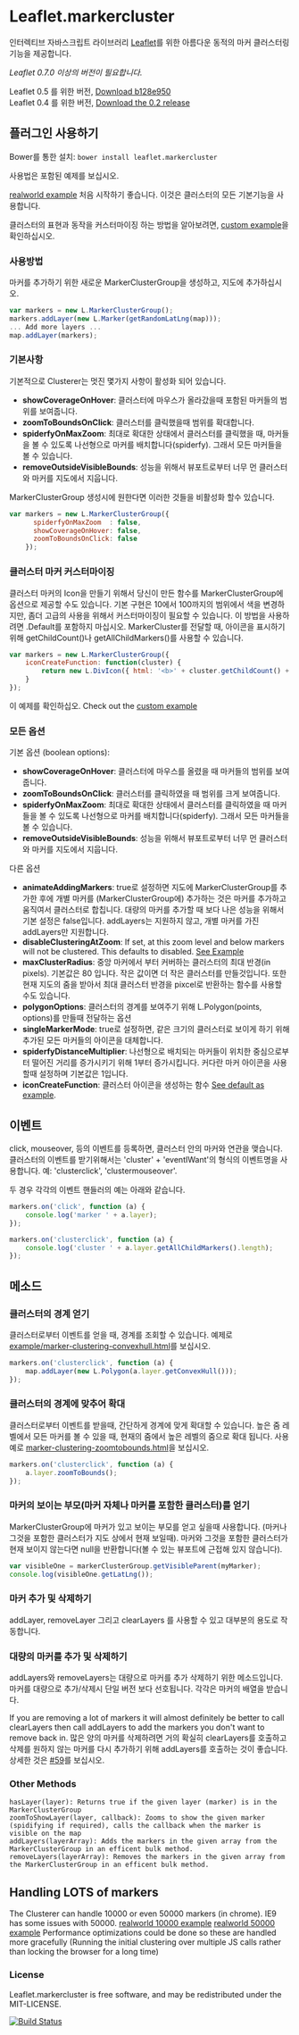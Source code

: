 Leaflet.markercluster
=====================

인터렉티브 자바스크립트 라이브러리 [Leaflet](http://leafletjs.com)를 위한 아름다운 동적의 마커 클러스터링 기능을 제공합니다.

*Leaflet 0.7.0 이상의 버전이 필요합니다.*

Leaflet 0.5 를 위한 버전, [Download b128e950](https://github.com/Leaflet/Leaflet.markercluster/archive/b128e950d8f5d7da5b60bd0aa9a88f6d3dd17c98.zip)<br>
Leaflet 0.4 를 위한 버전, [Download the 0.2 release](https://github.com/Leaflet/Leaflet.markercluster/archive/0.2.zip)


## 플러그인 사용하기

Bower를 통한 설치: `bower install leaflet.markercluster`

사용법은 포함된 예제를 보십시오.

[realworld example](http://leaflet.github.com/Leaflet.markercluster/example/marker-clustering-realworld.388.html) 처음 시작하기 좋습니다. 이것은 클러스터의 모든 기본기능을 사용합니다.

클러스터의 표현과 동작을 커스터마이징 하는 방법을 알아보려면, [custom example](http://leaflet.github.com/Leaflet.markercluster/example/marker-clustering-custom.html)을 확인하십시오. 

### 사용방법
마커를 추가하기 위한 새로운 MarkerClusterGroup을 생성하고, 지도에 추가하십시오.

```javascript
var markers = new L.MarkerClusterGroup();
markers.addLayer(new L.Marker(getRandomLatLng(map)));
... Add more layers ...
map.addLayer(markers);
```

### 기본사항
기본적으로 Clusterer는 멋진 몇가지 사항이 활성화 되어 있습니다.
* **showCoverageOnHover**: 클러스터에 마우스가 올라갔을때 포함된 마커들의 범위를 보여줍니다.
* **zoomToBoundsOnClick**: 클러스터를 클릭했을때 범위를 확대합니다.
* **spiderfyOnMaxZoom**: 최대로 확대한 상태에서 클러스터를 클릭했을 때, 마커들을 볼 수 있도록 나선형으로 마커를 배치합니다(spiderfy). 그래서 모든 마커들을 볼 수 있습니다.
* **removeOutsideVisibleBounds**: 성능을 위해서 뷰포트로부터 너무 먼 클러스터와 마커를 지도에서 지웁니다.

MarkerClusterGroup 생성시에 원한다면 이러한 것들을 비활성화 할수 있습니다. 
```javascript
var markers = new L.MarkerClusterGroup({ 
      spiderfyOnMaxZoom  : false, 
      showCoverageOnHover: false, 
      zoomToBoundsOnClick: false 
    });
```

### 클러스터 마커 커스터마이징
클러스터 마커의 Icon을 만들기 위해서 당신이 만든 함수를 MarkerClusterGroup에 옵션으로 제공할 수도 있습니다.
기본 구현은 10에서 100까지의 범위에서 색을 변경하지만, 좀더 고급의 사용을 위해서 커스터마이징이 필요할 수 있습니다.
이 방법을 사용하려면 .Default를 포함하지 마십시오.
MarkerCluster를 전달할 때, 아이콘을 표시하기 위해 getChildCount()나 getAllChildMarkers()를 사용할 수 있습니다.

```javascript
var markers = new L.MarkerClusterGroup({
	iconCreateFunction: function(cluster) {
		return new L.DivIcon({ html: '<b>' + cluster.getChildCount() + '</b>' });
	}
});
```
이 예제를 확인하십오.
Check out the [custom example](http://leaflet.github.com/Leaflet.markercluster/example/marker-clustering-custom.html) 

### 모든 옵션
기본 옵션 (boolean options):
* **showCoverageOnHover**: 클러스터에 마우스를 올렸을 때 마커들의 범위를 보여줍니다.
* **zoomToBoundsOnClick**: 클러스터를 클릭하였을 때 범위를 크게 보여줍니다.
* **spiderfyOnMaxZoom**: 최대로 확대한 상태에서 클러스터를 클릭하였을 때 마커들을 볼 수 있도록 나선형으로 마커를 배치합니다(spiderfy). 그래서 모든 마커들을 볼 수 있습니다.
* **removeOutsideVisibleBounds**: 성능을 위해서 뷰포트로부터 너무 먼 클러스터와 마커를 지도에서 지웁니다. 

다른 옵션
* **animateAddingMarkers**: true로 설정하면 지도에 MarkerClusterGroup를 추가한 후에 개별 마커를 (MarkerClusterGroup에) 추가하는 것은 마커를 추가하고 움직여서 클러스터로 합칩니다. 대량의 마커를 추가할 때 보다 나은 성능을 위해서 기본 설정은 false입니다. addLayers는 지원하지 않고, 개별 마커를 가진 addLayers만 지원합니다.
* **disableClusteringAtZoom**: If set, at this zoom level and below markers will not be clustered. This defaults to disabled. [See Example](http://leaflet.github.com/Leaflet.markercluster/example/marker-clustering-realworld-maxzoom.388.html)
* **maxClusterRadius**: 중앙 마커에서 부터 커버하는 클러스터의 최대 반경(in pixels). 기본값은 80 입니다. 작은 값이면 더 작은 클러스터를 만들것입니다. 또한 현재 지도의 줌을 받아서 최대 클러스터 반경을 pixcel로 반환하는 함수를 사용할 수도 있습니다.
* **polygonOptions**: 클러스터의 경계를 보여주기 위해 L.Polygon(points, options)를 만들때 전달하는 옵션
* **singleMarkerMode**: true로 설정하면, 같은 크기의 클러스터로 보이게 하기 위해 추가된 모든 마커들의 아이콘을 대체합니다.
* **spiderfyDistanceMultiplier**: 나선형으로 배치되는 마커들이 위치한 중심으로부터 떨어진 거리를 증가시키기 위해 1부터 증가시킵니다. 커다란 마커 아이콘을 사용할때 설정하며 기본값은 1입니다.
* **iconCreateFunction**: 클러스터 아이콘을 생성하는 함수 [See default as example](https://github.com/Leaflet/Leaflet.markercluster/blob/15ed12654acdc54a4521789c498e4603fe4bf781/src/MarkerClusterGroup.js#L542).


## 이벤트
click, mouseover, 등의 이벤트를 등록하면, 클러스터 안의 마커와 연관을 맺습니다. 
클러스터의 이벤트를 받기위해서는 'cluster' + 'eventIWant'의 형식의 이벤트명을 사용합니다. 예: 'clusterclick', 'clustermouseover'.

두 경우 각각의 이벤트 핸들러의 예는 아래와 같습니다.

```javascript
markers.on('click', function (a) {
	console.log('marker ' + a.layer);
});

markers.on('clusterclick', function (a) {
	console.log('cluster ' + a.layer.getAllChildMarkers().length);
});
```

## 메소드

### 클러스터의 경계 얻기
클러스터로부터 이벤트를 얻을 때, 경계를 조회할 수 있습니다.
예제로 [example/marker-clustering-convexhull.html](http://leaflet.github.com/Leaflet.markercluster/example/marker-clustering-convexhull.html)를 보십시오.
```javascript
markers.on('clusterclick', function (a) {
	map.addLayer(new L.Polygon(a.layer.getConvexHull()));
});
```

### 클러스터의 경계에 맞추어 확대
클러스터로부터 이벤트를 받을때, 간단하게 경계에 맞게 확대할 수 있습니다.
높은 줌 레벨에서 모든 마커를 볼 수 있을 때, 현재의 줌에서 높은 레벨의 줌으로 확대 됩니다.
사용 예로 [marker-clustering-zoomtobounds.html](http://leaflet.github.com/Leaflet.markercluster/example/marker-clustering-zoomtobounds.html)을 보십시오.
```javascript
markers.on('clusterclick', function (a) {
	a.layer.zoomToBounds();
});
```

### 마커의 보이는 부모(마커 자체나 마커를 포함한 클러스터)를 얻기
MarkerClusterGroup에 마커가 있고 보이는 부모를 얻고 싶을때 사용합니다. (마커나 그것을 포함한 클러스터가 지도 상에서 현재 보일때).
마커와 그것을 포함한 클러스터가 현재 보이지 않는다면 null을 반환합니다(볼 수 있는 뷰포트에 근접해 있지 않습니다).

```javascript
var visibleOne = markerClusterGroup.getVisibleParent(myMarker);
console.log(visibleOne.getLatLng());
```

### 마커 추가 및 삭제하기
addLayer, removeLayer 그리고 clearLayers 를 사용할 수 있고 대부분의 용도로 작동합니다.

### 대량의 마커를 추가 및 삭제하기
addLayers와 removeLayers는 대량으로 마커를 추가 삭제하기 위한 메소드입니다. 마커를 대량으로 추가/삭제시 단일 버전 보다 선호됩니다. 각각은 마커의 배열을 받습니다.

If you are removing a lot of markers it will almost definitely be better to call clearLayers then call addLayers to add the markers you don't want to remove back in. 
많은 양의 마커를 삭제하려면 거의 확실히 clearLayers를 호출하고 삭제를 원하지 않는 마커를 다시 추가하기 위해 addLayers를 호출하는 것이 좋습니다.  상세한 것은 [#59](https://github.com/Leaflet/Leaflet.markercluster/issues/59#issuecomment-9320628)를 보십시오.


### Other Methods
````
hasLayer(layer): Returns true if the given layer (marker) is in the MarkerClusterGroup
zoomToShowLayer(layer, callback): Zooms to show the given marker (spidifying if required), calls the callback when the marker is visible on the map
addLayers(layerArray): Adds the markers in the given array from the MarkerClusterGroup in an efficent bulk method.
removeLayers(layerArray): Removes the markers in the given array from the MarkerClusterGroup in an efficent bulk method.
````

## Handling LOTS of markers
The Clusterer can handle 10000 or even 50000 markers (in chrome). IE9 has some issues with 50000.
[realworld 10000 example](http://leaflet.github.com/Leaflet.markercluster/example/marker-clustering-realworld.10000.html)
[realworld 50000 example](http://leaflet.github.com/Leaflet.markercluster/example/marker-clustering-realworld.50000.html)
Performance optimizations could be done so these are handled more gracefully (Running the initial clustering over multiple JS calls rather than locking the browser for a long time)

### License

Leaflet.markercluster is free software, and may be redistributed under the MIT-LICENSE.

[![Build Status](https://travis-ci.org/Leaflet/Leaflet.markercluster.png?branch=master)](https://travis-ci.org/Leaflet/Leaflet.markercluster)
